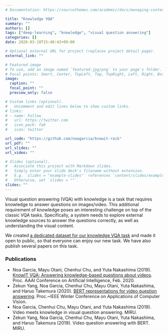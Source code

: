 ```yaml
---
# Documentation: https://sourcethemes.com/academic/docs/managing-content/

title: "Knowledge VQA"
summary: ""
authors: []
tags: ["deep-learning", "knowledge", "visual question answering"]
categories: []
date: 2020-03-10T15:40:43+09:00

# Optional external URL for project (replaces project detail page).
external_link: ""

# Featured image
# To use, add an image named `featured.jpg/png` to your page's folder.
# Focal points: Smart, Center, TopLeft, Top, TopRight, Left, Right, BottomLeft, Bottom, BottomRight.
image:
  caption: ""
  focal_point: ""
  preview_only: false

# Custom links (optional).
#   Uncomment and edit lines below to show custom links.
# links:
# - name: Follow
#   url: https://twitter.com
#   icon_pack: fab
#   icon: twitter

url_code: "https://github.com/noagarcia/knowit-rock"
url_pdf: ""
url_slides: ""
url_video: ""

# Slides (optional).
#   Associate this project with Markdown slides.
#   Simply enter your slide deck's filename without extension.
#   E.g. `slides = "example-slides"` references `content/slides/example-slides.md`.
#   Otherwise, set `slides = ""`.
slides: ""
---
```


Visual question answering (VQA) with knowledge is a task that requires knowledge to answer questions on images/video. This additional requirement of knowledge poses an interesting challenge on top of the classic VQA tasks. Specifically, a system needs to explore external knowledge sources to answer the questions correctly, as well as understanding the visual content. 

We created [a dedicated dataset for our knowledge VQA task](https://knowit-vqa.github.io) and made it open to public, so that everyone can enjoy our new task. We have also publish several papers on this task. 


### Publications

- Noa Garcia, Mayu Otani, Chenhui Chu, and Yuta Nakashima (2019). [KnowIT VQA: Answering knowledge-based questions about videos](https://arxiv.org/abs/1910.10706). Proc. AAAI Conference on Artificial Intelligence, Feb. 2020.
- Zekun Yang, Noa Garcia, Chenhui Chu, Mayu Otani, Yuta Nakashima, and Haruo Takemura (2020). [BERT representations for video question answering](http://openaccess.thecvf.com/content_WACV_2020/html/Yang_BERT_representations_for_Video_Question_Answering_WACV_2020_paper.html). Proc.~IEEE Winter Conference on Applications of Computer Vision.
- Noa Garcia, Chenhui Chu, Mayu Otani, and Yuta Nakashima (2019). Video meets knowledge in visual question answering. MIRU.
- Zekun Yang, Noa Garcia, Chenhui Chu, Mayu Otani, Yuta Nakashima, and Haruo Takemura (2019).
Video question answering with BERT. MIRU.